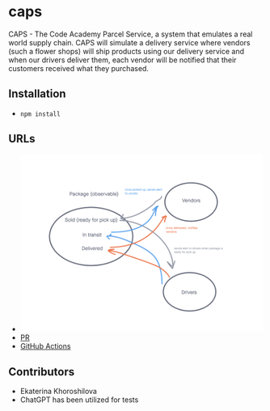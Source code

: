 # caps

CAPS - The Code Academy Parcel Service, a system that emulates a real world supply chain. CAPS will simulate a delivery service where vendors (such a flower shops) will ship products using our delivery service and when our drivers deliver them, each vendor will be notified that their customers received what they purchased.

## Installation

* `npm install`

## URLs

- ![UML](./UML.png)
- [PR](https://github.com/KatKho/caps/pull/1)
- [GitHub Actions](https://github.com/KatKho/caps/actions)

## Contributors

- Ekaterina Khoroshilova
- ChatGPT has been utilized for tests
